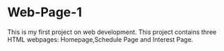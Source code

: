 # Web-Page-1
This is my first project on web development.
This project contains three HTML webpages: Homepage,Schedule Page and Interest Page.
